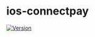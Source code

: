 # ios-connectpay

[![Version](https://img.shields.io/cocoapods/v/ConnectPay.svg?style=flat)](https://cocoapods.org/pods//ConnectPay)
